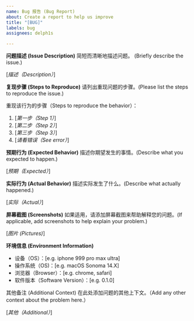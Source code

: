 ```yaml
---
name: Bug 报告 (Bug Report)
about: Create a report to help us improve
title: "[BUG]"
labels: bug
assignees: delph1s

---
```


**问题描述 (Issue Description)**
简短而清晰地描述问题。 (Briefly describe the issue.)

[*描述（Description）*]

**复现步骤 (Steps to Reproduce)**
请列出重现问题的步骤。(Please list the steps to reproduce the issue.)

重现该行为的步骤（Steps to reproduce the behavior）：
1. [*第一步（Step 1）*]
2. [*第二步（Step 2）*]
3. [*第三步（Step 3）*]
4. [*请看错误（See error）*]

**预期行为 (Expected Behavior)**
描述你期望发生的事情。(Describe what you expected to happen.)

[*预期（Expected）*]

**实际行为 (Actual Behavior)**
描述实际发生了什么。(Describe what actually happened.)

[*实际（Actual）*]

**屏幕截图 (Screenshots)**
如果适用，请添加屏幕截图来帮助解释您的问题。(If applicable, add screenshots to help explain your problem.)

[*图片 (Pictures)*]

**环境信息 (Environment Information)**

- 设备（OS）：[e.g. iphone 999 pro max ultra]
- 操作系统（OS)：[e.g. macOS Sonoma 14.X]
- 浏览器（Browser）：[e.g. chrome, safari]
- 软件版本（Software Version）：[e.g. 0.1.0]

其他备注 (Additional Context)
在此处添加问题的其他上下文。（Add any other context about the problem here.）

[*其他（Additional）*]
